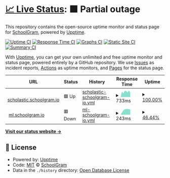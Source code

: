 # [📈 Live Status](https://demo.upptime.js.org): <!--live status--> **🟧 Partial outage**

This repository contains the open-source uptime monitor and status page for [SchoolGram](schoolgram.io), powered by [Upptime](https://github.com/upptime/upptime).

[![Uptime CI](https://github.com/schoolgram/uptime/workflows/Uptime%20CI/badge.svg)](https://github.com/schoolgram/uptime/actions?query=workflow%3A%22Uptime+CI%22)
[![Response Time CI](https://github.com/schoolgram/uptime/workflows/Response%20Time%20CI/badge.svg)](https://github.com/schoolgram/uptime/actions?query=workflow%3A%22Response+Time+CI%22)
[![Graphs CI](https://github.com/schoolgram/uptime/workflows/Graphs%20CI/badge.svg)](https://github.com/schoolgram/uptime/actions?query=workflow%3A%22Graphs+CI%22)
[![Static Site CI](https://github.com/schoolgram/uptime/workflows/Static%20Site%20CI/badge.svg)](https://github.com/schoolgram/uptime/actions?query=workflow%3A%22Static+Site+CI%22)
[![Summary CI](https://github.com/schoolgram/uptime/workflows/Summary%20CI/badge.svg)](https://github.com/schoolgram/uptime/actions?query=workflow%3A%22Summary+CI%22)

With [Upptime](https://upptime.js.org), you can get your own unlimited and free uptime monitor and status page, powered entirely by a GitHub repository. We use [Issues](https://github.com/schoolgram/uptime/issues) as incident reports, [Actions](https://github.com/schoolgram/uptime/actions) as uptime monitors, and [Pages](https://demo.upptime.js.org) for the status page.

<!--start: status pages-->
<!-- This summary is generated by Upptime (https://github.com/upptime/upptime) -->
<!-- Do not edit this manually, your changes will be overwritten -->
<!-- prettier-ignore -->
| URL | Status | History | Response Time | Uptime |
| --- | ------ | ------- | ------------- | ------ |
| <img alt="" src="https://icons.duckduckgo.com/ip3/scholastic.schoolgram.io.ico" height="13"> [scholastic.schoolgram.io](https://scholastic.schoolgram.io) | 🟩 Up | [scholastic-schoolgram-io.yml](https://github.com/schoolgram/uptime/commits/HEAD/history/scholastic-schoolgram-io.yml) | <details><summary><img alt="Response time graph" src="./graphs/scholastic-schoolgram-io/response-time-week.png" height="20"> 733ms</summary><br><a href="https://uptime.schoolgram.io/history/scholastic-schoolgram-io"><img alt="Response time 708" src="https://img.shields.io/endpoint?url=https%3A%2F%2Fraw.githubusercontent.com%2Fschoolgram%2Fuptime%2FHEAD%2Fapi%2Fscholastic-schoolgram-io%2Fresponse-time.json"></a><br><a href="https://uptime.schoolgram.io/history/scholastic-schoolgram-io"><img alt="24-hour response time 633" src="https://img.shields.io/endpoint?url=https%3A%2F%2Fraw.githubusercontent.com%2Fschoolgram%2Fuptime%2FHEAD%2Fapi%2Fscholastic-schoolgram-io%2Fresponse-time-day.json"></a><br><a href="https://uptime.schoolgram.io/history/scholastic-schoolgram-io"><img alt="7-day response time 733" src="https://img.shields.io/endpoint?url=https%3A%2F%2Fraw.githubusercontent.com%2Fschoolgram%2Fuptime%2FHEAD%2Fapi%2Fscholastic-schoolgram-io%2Fresponse-time-week.json"></a><br><a href="https://uptime.schoolgram.io/history/scholastic-schoolgram-io"><img alt="30-day response time 745" src="https://img.shields.io/endpoint?url=https%3A%2F%2Fraw.githubusercontent.com%2Fschoolgram%2Fuptime%2FHEAD%2Fapi%2Fscholastic-schoolgram-io%2Fresponse-time-month.json"></a><br><a href="https://uptime.schoolgram.io/history/scholastic-schoolgram-io"><img alt="1-year response time 716" src="https://img.shields.io/endpoint?url=https%3A%2F%2Fraw.githubusercontent.com%2Fschoolgram%2Fuptime%2FHEAD%2Fapi%2Fscholastic-schoolgram-io%2Fresponse-time-year.json"></a></details> | <details><summary><a href="https://uptime.schoolgram.io/history/scholastic-schoolgram-io">100.00%</a></summary><a href="https://uptime.schoolgram.io/history/scholastic-schoolgram-io"><img alt="All-time uptime 99.97%" src="https://img.shields.io/endpoint?url=https%3A%2F%2Fraw.githubusercontent.com%2Fschoolgram%2Fuptime%2FHEAD%2Fapi%2Fscholastic-schoolgram-io%2Fuptime.json"></a><br><a href="https://uptime.schoolgram.io/history/scholastic-schoolgram-io"><img alt="24-hour uptime 100.00%" src="https://img.shields.io/endpoint?url=https%3A%2F%2Fraw.githubusercontent.com%2Fschoolgram%2Fuptime%2FHEAD%2Fapi%2Fscholastic-schoolgram-io%2Fuptime-day.json"></a><br><a href="https://uptime.schoolgram.io/history/scholastic-schoolgram-io"><img alt="7-day uptime 100.00%" src="https://img.shields.io/endpoint?url=https%3A%2F%2Fraw.githubusercontent.com%2Fschoolgram%2Fuptime%2FHEAD%2Fapi%2Fscholastic-schoolgram-io%2Fuptime-week.json"></a><br><a href="https://uptime.schoolgram.io/history/scholastic-schoolgram-io"><img alt="30-day uptime 100.00%" src="https://img.shields.io/endpoint?url=https%3A%2F%2Fraw.githubusercontent.com%2Fschoolgram%2Fuptime%2FHEAD%2Fapi%2Fscholastic-schoolgram-io%2Fuptime-month.json"></a><br><a href="https://uptime.schoolgram.io/history/scholastic-schoolgram-io"><img alt="1-year uptime 99.95%" src="https://img.shields.io/endpoint?url=https%3A%2F%2Fraw.githubusercontent.com%2Fschoolgram%2Fuptime%2FHEAD%2Fapi%2Fscholastic-schoolgram-io%2Fuptime-year.json"></a></details>
| <img alt="" src="https://icons.duckduckgo.com/ip3/ml.schoolgram.io.ico" height="13"> [ml.schoolgram.io](http://ml.schoolgram.io/) | 🟥 Down | [ml-schoolgram-io.yml](https://github.com/schoolgram/uptime/commits/HEAD/history/ml-schoolgram-io.yml) | <details><summary><img alt="Response time graph" src="./graphs/ml-schoolgram-io/response-time-week.png" height="20"> 243ms</summary><br><a href="https://uptime.schoolgram.io/history/ml-schoolgram-io"><img alt="Response time 178" src="https://img.shields.io/endpoint?url=https%3A%2F%2Fraw.githubusercontent.com%2Fschoolgram%2Fuptime%2FHEAD%2Fapi%2Fml-schoolgram-io%2Fresponse-time.json"></a><br><a href="https://uptime.schoolgram.io/history/ml-schoolgram-io"><img alt="24-hour response time 0" src="https://img.shields.io/endpoint?url=https%3A%2F%2Fraw.githubusercontent.com%2Fschoolgram%2Fuptime%2FHEAD%2Fapi%2Fml-schoolgram-io%2Fresponse-time-day.json"></a><br><a href="https://uptime.schoolgram.io/history/ml-schoolgram-io"><img alt="7-day response time 243" src="https://img.shields.io/endpoint?url=https%3A%2F%2Fraw.githubusercontent.com%2Fschoolgram%2Fuptime%2FHEAD%2Fapi%2Fml-schoolgram-io%2Fresponse-time-week.json"></a><br><a href="https://uptime.schoolgram.io/history/ml-schoolgram-io"><img alt="30-day response time 191" src="https://img.shields.io/endpoint?url=https%3A%2F%2Fraw.githubusercontent.com%2Fschoolgram%2Fuptime%2FHEAD%2Fapi%2Fml-schoolgram-io%2Fresponse-time-month.json"></a><br><a href="https://uptime.schoolgram.io/history/ml-schoolgram-io"><img alt="1-year response time 185" src="https://img.shields.io/endpoint?url=https%3A%2F%2Fraw.githubusercontent.com%2Fschoolgram%2Fuptime%2FHEAD%2Fapi%2Fml-schoolgram-io%2Fresponse-time-year.json"></a></details> | <details><summary><a href="https://uptime.schoolgram.io/history/ml-schoolgram-io">46.44%</a></summary><a href="https://uptime.schoolgram.io/history/ml-schoolgram-io"><img alt="All-time uptime 59.66%" src="https://img.shields.io/endpoint?url=https%3A%2F%2Fraw.githubusercontent.com%2Fschoolgram%2Fuptime%2FHEAD%2Fapi%2Fml-schoolgram-io%2Fuptime.json"></a><br><a href="https://uptime.schoolgram.io/history/ml-schoolgram-io"><img alt="24-hour uptime 0.00%" src="https://img.shields.io/endpoint?url=https%3A%2F%2Fraw.githubusercontent.com%2Fschoolgram%2Fuptime%2FHEAD%2Fapi%2Fml-schoolgram-io%2Fuptime-day.json"></a><br><a href="https://uptime.schoolgram.io/history/ml-schoolgram-io"><img alt="7-day uptime 46.44%" src="https://img.shields.io/endpoint?url=https%3A%2F%2Fraw.githubusercontent.com%2Fschoolgram%2Fuptime%2FHEAD%2Fapi%2Fml-schoolgram-io%2Fuptime-week.json"></a><br><a href="https://uptime.schoolgram.io/history/ml-schoolgram-io"><img alt="30-day uptime 87.68%" src="https://img.shields.io/endpoint?url=https%3A%2F%2Fraw.githubusercontent.com%2Fschoolgram%2Fuptime%2FHEAD%2Fapi%2Fml-schoolgram-io%2Fuptime-month.json"></a><br><a href="https://uptime.schoolgram.io/history/ml-schoolgram-io"><img alt="1-year uptime 66.91%" src="https://img.shields.io/endpoint?url=https%3A%2F%2Fraw.githubusercontent.com%2Fschoolgram%2Fuptime%2FHEAD%2Fapi%2Fml-schoolgram-io%2Fuptime-year.json"></a></details>

<!--end: status pages-->

[**Visit our status website →**](https://demo.upptime.js.org)

## 📄 License

- Powered by: [Upptime](https://github.com/upptime/upptime)
- Code: [MIT](./LICENSE) © [SchoolGram](schoolgram.io)
- Data in the `./history` directory: [Open Database License](https://opendatacommons.org/licenses/odbl/1-0/)
